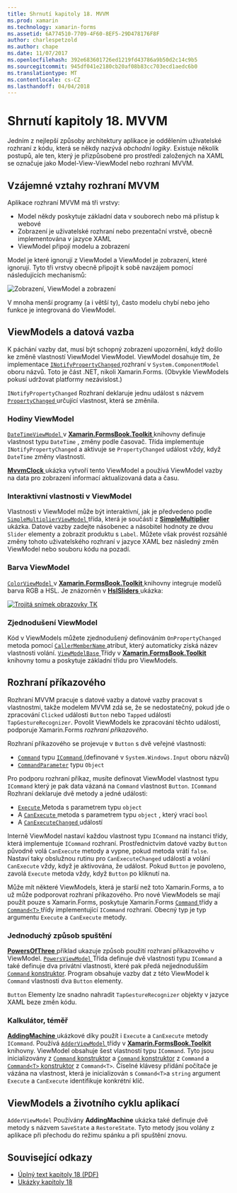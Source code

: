 ```yaml
---
title: Shrnutí kapitoly 18. MVVM
ms.prod: xamarin
ms.technology: xamarin-forms
ms.assetid: 6A774510-7709-4F60-8EF5-29D478176F8F
author: charlespetzold
ms.author: chape
ms.date: 11/07/2017
ms.openlocfilehash: 392e683601726ed1219fd43786a9b50d2c14c9b5
ms.sourcegitcommit: 945df041e2180cb20af08b83cc703ecd1aedc6b0
ms.translationtype: MT
ms.contentlocale: cs-CZ
ms.lasthandoff: 04/04/2018
---
```

# <a name="summary-of-chapter-18-mvvm"></a>Shrnutí kapitoly 18. MVVM

Jedním z nejlepší způsoby architektury aplikace je oddělením uživatelské rozhraní z kódu, která se někdy nazývá *obchodní logiky*. Existuje několik postupů, ale ten, který je přizpůsobené pro prostředí založených na XAML se označuje jako Model-View-ViewModel nebo rozhraní MVVM.

## <a name="mvvm-interrelationships"></a>Vzájemné vztahy rozhraní MVVM

Aplikace rozhraní MVVM má tři vrstvy:

- Model někdy poskytuje základní data v souborech nebo má přístup k webové
- Zobrazení je uživatelské rozhraní nebo prezentační vrstvě, obecně implementována v jazyce XAML
- ViewModel připojí modelu a zobrazení

Model je které ignorují z ViewModel a ViewModel je zobrazení, které ignorují. Tyto tři vrstvy obecně připojit k sobě navzájem pomocí následujících mechanismů:

![Zobrazení, ViewModel a zobrazení](images/ch18fg03.png "rozhraní MVVM")

V mnoha menší programy (a i větší ty), často modelu chybí nebo jeho funkce je integrovaná do ViewModel.

## <a name="viewmodels-and-data-binding"></a>ViewModels a datová vazba

K páchání vazby dat, musí být schopný zobrazení upozornění, když došlo ke změně vlastností ViewModel ViewModel. ViewModel dosahuje tím, že implementace [ `INotifyPropertyChanged` ](https://developer.xamarin.com/api/type/System.ComponentModel.INotifyPropertyChanged/) rozhraní v `System.ComponentModel` oboru názvů. Toto je část .NET, nikoli Xamarin.Forms. (Obvykle ViewModels pokusí udržovat platformy nezávislost.)

`INotifyPropertyChanged` Rozhraní deklaruje jednu událost s názvem [ `PropertyChanged` ](https://developer.xamarin.com/api/type/System.ComponentModel.INotifyPropertyChanged/) určující vlastnost, která se změnila.

### <a name="a-viewmodel-clock"></a>Hodiny ViewModel

[ `DateTimeViewModel` ](https://github.com/xamarin/xamarin-forms-book-samples/blob/master/Libraries/Xamarin.FormsBook.Toolkit/Xamarin.FormsBook.Toolkit/DateTimeViewModel.cs) v [ **Xamarin.FormsBook.Toolkit** ](https://github.com/xamarin/xamarin-forms-book-samples/tree/master/Libraries/Xamarin.FormsBook.Toolkit/Xamarin.FormsBook.Toolkit) knihovny definuje vlastnost typu `DateTime` , změny podle časovač. Třída implementuje `INotifyPropertyChanged` a aktivuje se `PropertyChanged` událost vždy, když `DateTime` změny vlastností.

[ **MvvmClock** ](https://github.com/xamarin/xamarin-forms-book-samples/tree/master/Chapter18/MvvmClock) ukázka vytvoří tento ViewModel a používá ViewModel vazby na data pro zobrazení informací aktualizovaná data a času.

### <a name="interactive-properties-in-a-viewmodel"></a>Interaktivní vlastnosti v ViewModel

Vlastnosti v ViewModel může být interaktivní, jak je předvedeno podle [ `SimpleMultiplierViewModel` ](https://github.com/xamarin/xamarin-forms-book-samples/blob/master/Chapter18/SimpleMultiplier/SimpleMultiplier/SimpleMultiplier/SimpleMultiplierViewModel.cs) třída, která je součástí z [ **SimpleMultiplier** ](https://github.com/xamarin/xamarin-forms-book-samples/tree/master/Chapter18/SimpleMultiplier) ukázka. Datové vazby zadejte násobenec a násobitel hodnoty ze dvou `Slider` elementy a zobrazit produktu s `Label`. Můžete však provést rozsáhlé změny tohoto uživatelského rozhraní v jazyce XAML bez následný změn ViewModel nebo souboru kódu na pozadí.

### <a name="a-color-viewmodel"></a>Barva ViewModel

[ `ColorViewModel` ](https://github.com/xamarin/xamarin-forms-book-samples/blob/master/Libraries/Xamarin.FormsBook.Toolkit/Xamarin.FormsBook.Toolkit/ColorViewModel.cs) v [ **Xamarin.FormsBook.Toolkit** ](https://github.com/xamarin/xamarin-forms-book-samples/tree/master/Libraries/Xamarin.FormsBook.Toolkit/Xamarin.FormsBook.Toolkit) knihovny integruje modelů barva RGB a HSL. Je znázorněn v [ **HslSliders** ](https://github.com/xamarin/xamarin-forms-book-samples/tree/master/Chapter18/HslSliders) ukázka:

[![Trojitá snímek obrazovky TK](images/ch18fg08-small.png "HSL barevný Model")](images/ch18fg08-large.png#lightbox "HSL barva modelu")

### <a name="streamlining-the-viewmodel"></a>Zjednodušení ViewModel

Kód v ViewModels můžete zjednodušený definováním `OnPropertyChanged` metoda pomocí [ `CallerMemberName` ](https://developer.xamarin.com/api/type/System.Runtime.CompilerServices.CallerMemberNameAttribute/) atribut, který automaticky získá název vlastnosti volání. [ `ViewModelBase` ](https://github.com/xamarin/xamarin-forms-book-samples/blob/master/Libraries/Xamarin.FormsBook.Toolkit/Xamarin.FormsBook.Toolkit/ViewModelBase.cs) Třídy v [ **Xamarin.FormsBook.Toolkit** ](https://github.com/xamarin/xamarin-forms-book-samples/tree/master/Libraries/Xamarin.FormsBook.Toolkit/Xamarin.FormsBook.Toolkit) knihovny tomu a poskytuje základní třídu pro ViewModels.

## <a name="the-command-interface"></a>Rozhraní příkazového

Rozhraní MVVM pracuje s datové vazby a datové vazby pracovat s vlastnostmi, takže modelem MVVM zdá se, že se nedostatečný, pokud jde o zpracování `Clicked` události `Button` nebo `Tapped` události `TapGestureRecognizer`. Povolit ViewModels ke zpracování těchto událostí, podporuje Xamarin.Forms *rozhraní příkazového*.

Rozhraní příkazového se projevuje v `Button` s dvě veřejné vlastnosti:

- [`Command`](https://developer.xamarin.com/api/property/Xamarin.Forms.Button.Command/) typu [ `ICommand` ](https://developer.xamarin.com/api/type/System.Windows.Input.ICommand/) (definované v `System.Windows.Input` oboru názvů)
- [`CommandParameter`](https://developer.xamarin.com/api/property/Xamarin.Forms.Button.CommandParameter/) typu `Object`

Pro podporu rozhraní příkaz, musíte definovat ViewModel vlastnost typu `ICommand` který je pak data vázaná na `Command` vlastnost `Button`. `ICommand` Rozhraní deklaruje dvě metody a jedné události:

- [ `Execute` ](https://developer.xamarin.com/api/member/System.Windows.Input.ICommand.Execute/p/System.Object/) Metoda s parametrem typu `object`
- A [ `CanExecute` ](https://developer.xamarin.com/api/member/System.Windows.Input.ICommand.CanExecute/p/System.Object/) metoda s parametrem typu `object` , který vrací `bool`
- A [ `CanExecuteChanged` ](https://developer.xamarin.com/api/event/System.Windows.Input.ICommand.CanExecuteChanged/) událostí

Interně ViewModel nastaví každou vlastnost typu `ICommand` na instanci třídy, která implementuje `ICommand` rozhraní. Prostřednictvím datové vazby `Button` původně volá `CanExecute` metody a vypne, pokud metoda vrátí `false`. Nastaví taky obslužnou rutinu pro `CanExecuteChanged` událostí a volání `CanExecute` vždy, když je aktivována, že událost. Pokud `Button` je povoleno, zavolá `Execute` metoda vždy, když `Button` po kliknutí na.

Může mít některé ViewModels, která je starší než toto Xamarin.Forms, a to už může podporovat rozhraní příkazového. Pro nové ViewModels se mají použít pouze s Xamarin.Forms, poskytuje Xamarin.Forms [ `Command` ](https://developer.xamarin.com/api/type/Xamarin.Forms.Command/) třídy a [ `Command<T>` ](https://developer.xamarin.com/api/type/Xamarin.Forms.Command%3CT%3E/) třídy implementující `ICommand` rozhraní. Obecný typ je typ argumentu `Execute` a `CanExecute` metody.

### <a name="simple-method-executions"></a>Jednoduchý způsob spuštění

[ **PowersOfThree** ](https://github.com/xamarin/xamarin-forms-book-samples/tree/master/Chapter18/PowersOfThree) příklad ukazuje způsob použití rozhraní příkazového v ViewModel. [ `PowersViewModel` ](https://github.com/xamarin/xamarin-forms-book-samples/blob/master/Chapter18/PowersOfThree/PowersOfThree/PowersOfThree/PowersViewModel.cs) Třída definuje dvě vlastnosti typu `ICommand` a také definuje dva privátní vlastnosti, které pak předá nejjednodušším [ `Command` konstruktor](https://developer.xamarin.com/api/constructor/Xamarin.Forms.Command.Command/p/System.Action/). Program obsahuje vazby dat z této ViewModel k `Command` vlastnosti dva `Button` elementy.

`Button` Elementy lze snadno nahradit `TapGestureRecognizer` objekty v jazyce XAML beze změn kódu.

### <a name="a-calculator-almost"></a>Kalkulátor, téměř

[ **AddingMachine** ](https://github.com/xamarin/xamarin-forms-book-samples/tree/master/Chapter18/AddingMachine) ukázkové díky použít i `Execute` a `CanExecute` metody `ICommand`. Používá [ `AdderViewModel` ](https://github.com/xamarin/xamarin-forms-book-samples/blob/master/Libraries/Xamarin.FormsBook.Toolkit/Xamarin.FormsBook.Toolkit/AdderViewModel.cs) třídy v [ **Xamarin.FormsBook.Toolkit** ](https://github.com/xamarin/xamarin-forms-book-samples/blob/master/Libraries/Xamarin.FormsBook.Toolkit/Xamarin.FormsBook.Toolkit/AdderViewModel.cs) knihovny. ViewModel obsahuje šest vlastností typu `ICommand`. Tyto jsou inicializovány z [ `Command` konstruktor](https://developer.xamarin.com/api/constructor/Xamarin.Forms.Command.Command/p/System.Action/) a [ `Command` konstruktor](https://developer.xamarin.com/api/constructor/Xamarin.Forms.Command.Command/p/System.Action/System.Func%7BSystem.Boolean%7D/) z `Command` a [ `Command<T>` konstruktor](https://developer.xamarin.com/api/constructor/Xamarin.Forms.Command%3CT%3E.Command%3CT%3E/p/System.Action%7BT%7D/System.Func%7BT,System.Boolean%7D/) z `Command<T>`. Číselné klávesy přidání počítače je vázána na vlastnost, která je inicializován s `Command<T>`a `string` argument `Execute` a `CanExecute` identifikuje konkrétní klíč.

## <a name="viewmodels-and-the-application-lifecycle"></a>ViewModels a životního cyklu aplikací

`AdderViewModel` Používány **AddingMachine** ukázka také definuje dvě metody s názvem `SaveState` a `RestoreState`. Tyto metody jsou volány z aplikace při přechodu do režimu spánku a při spuštění znovu.



## <a name="related-links"></a>Související odkazy

- [Úplný text kapitoly 18 (PDF)](https://download.xamarin.com/developer/xamarin-forms-book/XamarinFormsBook-Ch18-Apr2016.pdf)
- [Ukázky kapitoly 18](https://github.com/xamarin/xamarin-forms-book-samples/tree/master/Chapter18)
